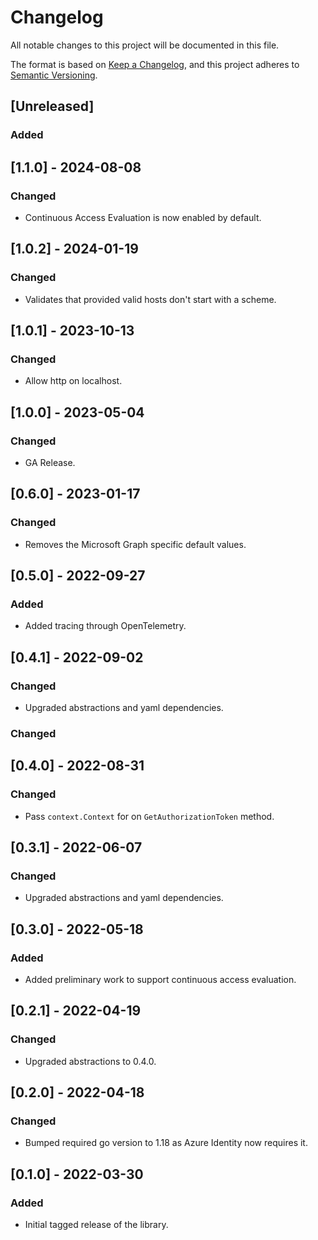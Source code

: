 # Changelog

All notable changes to this project will be documented in this file.

The format is based on [Keep a Changelog](https://keepachangelog.com/en/1.0.0/),
and this project adheres to [Semantic Versioning](https://semver.org/spec/v2.0.0.html).

## [Unreleased]

### Added

## [1.1.0] - 2024-08-08

### Changed

- Continuous Access Evaluation is now enabled by default.

## [1.0.2] - 2024-01-19

### Changed

- Validates that provided valid hosts don't start with a scheme.

## [1.0.1] - 2023-10-13

### Changed

- Allow http on localhost.

## [1.0.0] - 2023-05-04

### Changed

- GA Release.

## [0.6.0] - 2023-01-17

### Changed

- Removes the Microsoft Graph specific default values.

## [0.5.0] - 2022-09-27

### Added

- Added tracing through OpenTelemetry.

## [0.4.1] - 2022-09-02

### Changed

- Upgraded abstractions and yaml dependencies.

### Changed

## [0.4.0] - 2022-08-31

### Changed

- Pass `context.Context` for on `GetAuthorizationToken` method.

## [0.3.1] - 2022-06-07

### Changed

- Upgraded abstractions and yaml dependencies.

## [0.3.0] - 2022-05-18

### Added

- Added preliminary work to support continuous access evaluation.

## [0.2.1] - 2022-04-19

### Changed

- Upgraded abstractions to 0.4.0.

## [0.2.0] - 2022-04-18

### Changed

- Bumped required go version to 1.18 as Azure Identity now requires it.

## [0.1.0] - 2022-03-30

### Added

- Initial tagged release of the library.
